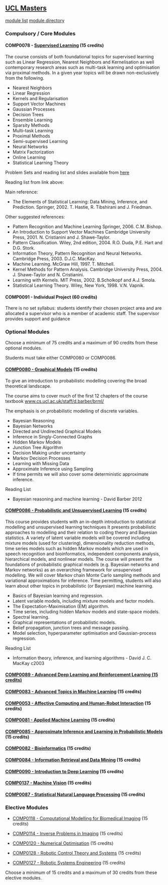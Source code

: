 ## [UCL Masters](http://www.cs.ucl.ac.uk/prospective_students/msc_machine_learning/)

[module list](http://www.cs.ucl.ac.uk/prospective_students/msc_machine_learning/)
[module directory](http://www.cs.ucl.ac.uk/current_students/syllabus/)

### Compulsory / Core Modules

#### COMP0078 - [Supervised Learning](http://www.cs.ucl.ac.uk/current_students/syllabus/compgi/compgi01_supervised_learning/) (15 credits)


The course consists of both foundational topics for supervised learning such as Linear Regression, Nearest Neighbors and Kernelisation as well contemporary research areas such as multi-task learning and optimisation via proximal methods. In a given year topics will be drawn non-exclusively from the following.

- Nearest Neighbors
- Linear Regression
- Kernels and Regularisation
- Support Vector Machines
- Gaussian Processes
- Decision Trees
- Ensemble Learning
- Sparsity Methods
- Multi-task Learning
- Proximal Methods
- Semi-supervised Learning
- Neural Networks
- Matrix Factorization
- Online Learning
- Statistical Learning Theory

Problem Sets and reading list and slides available from [here](http://www0.cs.ucl.ac.uk/staff/M.Herbster/GI01/)

Reading list from link above:

Main reference:

- The Elements of Statistical Learning: Data Mining, Inference, and Prediction. Springer, 2002. T. Hastie, R. Tibshirani and J. Friedman.

Other suggested references:

- Pattern Recognition and Machine Learning Springer, 2006. C.M. Bishop.
- An Introduction to Support Vector Machines Cambridge University Press, 2001. N. Cristianini and J. Shawe-Taylor.
- Pattern Classification. Wiley, 2nd edition, 2004. R.O. Duda, P.E. Hart and D.G. Stork.
- Information Theory, Pattern Recognition and Neural Networks. Cambridge Press, 2003. D.J.C. MacKay.
- Machine Learning. McGraw Hill, 1997. T. Mitchell.
- Kernel Methods for Pattern Analysis. Cambridge University Press, 2004. J. Shawe-Taylor and N. Cristianini.
- Learning with Kernels. MIT Press, 2002. B.Scholkopf and A.J. Smola.
- Statistical Learning Theory. Wiley, New York, 1998. V.N. Vapnik.


#### COMP0091 - Individual Project (60 credits)

There is no set syllabus: students identify their chosen project area and are allocated a supervisor who is a member of academic staff. The supervisor provides support and guidance


### Optional Modules

Choose a minimum of 75 credits and a maximum of 90 credits from these optional modules.

Students must take either COMP0080 or COMP0086.

#### [COMP0080 - Graphical Models](http://www.cs.ucl.ac.uk/current_students/syllabus/compgi/compgi08_graphical_models/) (15 credits)

To give an introduction to probabilistic modelling covering the broad theoretical landscape.

The course aims to cover much of the first 12 chapters of the course textbook www.cs.ucl.ac.uk/staff/d.barber/brml/

The emphasis is on probabilistic modelling of discrete variables.

- Bayesian Reasoning
- Bayesian Networks
- Directed and Undirected Graphical Models
- Inference in Singly-Connected Graphs
- Hidden Markov Models
- Junction Tree Algorithm
- Decision Making under uncertainty
- Markov Decision Processes
- Learning with Missing Data
- Approximate Inference using Sampling
- If time permits we will also cover some deterministic approximate inference.

Reading List

- Bayesian reasoning and machine learning - David Barber 2012

#### [COMP0086 - Probabilistic and Unsupervised Learning]() (15 credits)

This course provides students with an in-depth introduction to statistical modelling and unsupervised learning techniques It presents probabilistic approaches to modelling and their relation to coding theory and Bayesian statistics. A variety of latent variable models will be covered including mixture models (used for clustering), dimensionality reduction methods, time series models such as hidden Markov models which are used in speech recognition and bioinformatics, independent components analysis, hierarchical models, and nonlinear models. The course will present the foundations of probabilistic graphical models (e.g. Bayesian networks and Markov networks) as an overarching framework for unsupervised modelling. We will cover Markov chain Monte Carlo sampling methods and variational approximations for inference. Time permitting, students will also learn about other topics in probabilistic (or Bayesian) machine learning.

- Basics of Bayesian learning and regression.
- Latent variable models, including mixture models and factor models.
- The Expectation-Maximisation (EM) algorithm.
- Time series, including hidden Markov models and state-space models.
- Spectral learning.
- Graphical representations of probabilistic models.
- Belief propagation, junction trees and message passing.
- Model selection, hyperparameter optimisation and Gaussian-process regression.

Reading List

- Information theory, inference, and learning algorithms - David J. C. MacKay c2003

#### [COMP0089 - Advanced Deep Learning and Reinforcement Learning (15 credits)](http://www.cs.ucl.ac.uk/current_students/syllabus/compgi/compgi22_advanced_deep_learning_and_reinforcement_learning/)

#### [COMP0083 - Advanced Topics in Machine Learning](http://www.cs.ucl.ac.uk/current_students/syllabus/compgi/compgi13_advanced_topics_in_machine_learning/) (15 credits)

#### [COMP0053 - Affective Computing and Human-Robot Interaction](http://www.cs.ucl.ac.uk/current_students/syllabus/compgi/compgi17_affective_computing_and_human_robot_interaction/) (15 credits)

#### [COMP0081 - Applied Machine Learning](http://www.cs.ucl.ac.uk/current_students/syllabus/compgi/compgi09_applied_machine_learning/) (15 credits)

#### [COMP0085 - Approximate Inference and Learning in Probabilistic Models](http://www.cs.ucl.ac.uk/current_students/syllabus/compgi/compgi16_approximate_inference_and_learning_in_probabilistic_models/) (15 credits)

#### [COMP0082 - Bioinformatics](http://www.cs.ucl.ac.uk/current_students/syllabus/compgi/compgi10_bioinformatics/) (15 credits)

#### [COMP0084 - Information Retrieval and Data Mining](http://www.cs.ucl.ac.uk/current_students/syllabus/compgi/compgi15_information_retrieval_data_mining/) (15 credits)

#### [COMP0090 - Introduction to Deep Learning](http://www.cs.ucl.ac.uk/current_students/syllabus/compgi/compgi23_introduction_to_deep_learning/) (15 credits)

#### [COMP0137 - Machine Vision](http://www.cs.ucl.ac.uk/current_students/syllabus/compgi/compgi14_machine_vision/) (15 credits)

#### [COMP0087 - Statistical Natural Language Processing](http://www.cs.ucl.ac.uk/current_students/syllabus/compgi/compgi19_statistical_natural_language_processing/) (15 credits)


### Elective Modules

- [COMP0118 - Computational Modelling for Biomedical Imaging](http://www.cs.ucl.ac.uk/current_students/syllabus/compgv/compgv17_computational_modelling_for_biomedical_imaging/) (15 credits)

- [COMP0114 - Inverse Problems in Imaging](http://www.cs.ucl.ac.uk/current_students/syllabus/compgv/compgv08_inverse_problems_in_imaging/) (15 credits)

- [COMP0120 - Numerical Optimisation](http://www.cs.ucl.ac.uk/current_students/syllabus/compgv/compgv19_numerical_optimisation/) (15 credits)

- [COMP0128 - Robotic Control Theory and Systems](http://www.cs.ucl.ac.uk/current_students/syllabus/compgx/compgx02_robotic_control_theory_and_systems/) (15 credits)

- [COMP0127 - Robotic Systems Engineering](http://www.cs.ucl.ac.uk/current_students/syllabus/compgx/compgx01_robotic_systems_engineering/) (15 credits)

Choose a minimum of 15 credits and a maximum of 30 credits from these elective modules.

